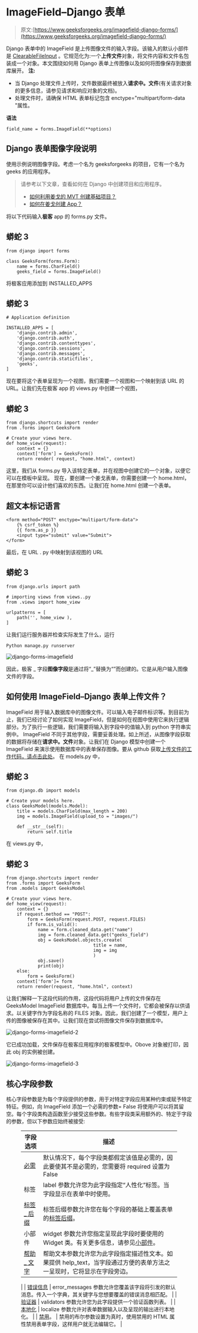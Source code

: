 # ImageField–Django 表单

> 原文:[https://www.geeksforgeeks.org/imagefield-django-forms/](https://www.geeksforgeeks.org/imagefield-django-forms/)

Django 表单中的 ImageField 是上传图像文件的输入字段。该输入的默认小部件是 [ClearableFileInput](https://docs.djangoproject.com/en/2.2/ref/forms/widgets/#django.forms.ClearableFileInput) 。它规范化为:一个**上传文件**对象，将文件内容和文件名包装成一个对象。本文围绕如何用 Django 表单上传图像以及如何将图像保存到数据库展开。
**注:**

*   当 Django 处理文件上传时，文件数据最终被放入**请求中。文件**(有关请求对象的更多信息，请参见请求和响应对象的文档)。
*   处理文件时，请确保 HTML 表单标记包含 enctype="multipart/form-data "属性。

**语法**

```
field_name = forms.ImageField(**options)
```

## Django 表单图像字段说明

使用示例说明图像字段。考虑一个名为 geeksforgeeks 的项目，它有一个名为 geeks 的应用程序。

> 请参考以下文章，查看如何在 Django 中创建项目和应用程序。
> 
> *   [如何利用姜戈的 MVT 创建基础项目？](https://www.geeksforgeeks.org/how-to-create-a-basic-project-using-mvt-in-django/)
> *   [如何在姜戈创建 App？](https://www.geeksforgeeks.org/how-to-create-an-app-in-django/)

将以下代码输入**极客** app 的 forms.py 文件。

## 蟒蛇 3

```
from django import forms

class GeeksForm(forms.Form):
    name = forms.CharField()
    geeks_field = forms.ImageField()
```

将极客应用添加到 INSTALLED_APPS

## 蟒蛇 3

```
# Application definition

INSTALLED_APPS = [
    'django.contrib.admin',
    'django.contrib.auth',
    'django.contrib.contenttypes',
    'django.contrib.sessions',
    'django.contrib.messages',
    'django.contrib.staticfiles',
    'geeks',
]
```

现在要将这个表单呈现为一个视图，我们需要一个视图和一个映射到该 URL 的 URL。让我们先在极客 app 的 views.py 中创建一个视图，

## 蟒蛇 3

```
from django.shortcuts import render
from .forms import GeeksForm

# Create your views here.
def home_view(request):
    context = {}
    context['form'] = GeeksForm()
    return render( request, "home.html", context)
```

这里，我们从 forms.py 导入该特定表单，并在视图中创建它的一个对象，以便它可以在模板中呈现。
现在，要创建一个姜戈表单，你需要创建一个 home.html，在那里你可以设计他们喜欢的东西。让我们在 home.html 创建一个表单。

## 超文本标记语言

```
<form method="POST" enctype="multipart/form-data">
    {% csrf_token %}
    {{ form.as_p }}
    <input type="submit" value="Submit">
</form>
```

最后，在 URL . py
中映射到该视图的 URL

## 蟒蛇 3

```
from django.urls import path

# importing views from views..py
from .views import home_view

urlpatterns = [
    path('', home_view ),
]
```

让我们运行服务器并检查实际发生了什么，运行

```
Python manage.py runserver
```

![django-forms-imagefield](img/e266d9c77e56630fea851faa68ba406d.png)

因此，极客 _ 字段**图像字段**是通过将“_”替换为“”而创建的。它是从用户输入图像文件的字段。

## 如何使用 ImageField–Django 表单上传文件？

ImageField 用于输入数据库中的图像文件。可以输入电子邮件标识等。到目前为止，我们已经讨论了如何实现 ImageField，但是如何在视图中使用它来执行逻辑部分。为了执行一些逻辑，我们需要将输入到字段中的值输入到 python 字符串实例中。
ImageField 不同于其他字段，需要妥善处理。如上所述，从图像字段获取的数据将存储在**请求中。文件**对象。让我们在 Django 模型中创建一个 ImageField 来演示使用数据库中的表单保存图像。要从 github 获取[上传文件的工作代码，请点击此处](https://github.com/naveenkrnl/geeksforgeeks/tree/a09aa57e3ffa26c0073bd509aa78f71214dba9df)。
在 models.py 中，

## 蟒蛇 3

```
from django.db import models

# Create your models here.
class GeeksModel(models.Model):
    title = models.CharField(max_length = 200)
    img = models.ImageField(upload_to = "images/")

    def __str__(self):
        return self.title
```

在 views.py 中，

## 蟒蛇 3

```
from django.shortcuts import render
from .forms import GeeksForm
from .models import GeeksModel

# Create your views here.
def home_view(request):
    context = {}
    if request.method == "POST":
        form = GeeksForm(request.POST, request.FILES)
        if form.is_valid():
            name = form.cleaned_data.get("name")
            img = form.cleaned_data.get("geeks_field")
            obj = GeeksModel.objects.create(
                                 title = name,
                                 img = img
                                 )
            obj.save()
            print(obj)
    else:
        form = GeeksForm()
    context['form']= form
    return render(request, "home.html", context)
```

让我们解释一下这段代码的作用，这段代码将用户上传的文件保存在 GeeksModel ImageField 数据库中。每当上传一个文件时，它都会被保存以供请求。以关键字作为字段名称的 FILES 对象。因此，我们创建了一个模型，用户上传的图像被保存在其中。让我们现在尝试将图像文件保存到数据库中。

![django-forms-imagefield-2](img/4cd39ac3bdd0a77f138e8af6fb8ce184.png)

它已成功加载，文件保存在极客应用程序的极客模型中。Obove 对象被打印，因此 obj 的实例被创建。

![django-forms-imagefield-3](img/af5855a0ae1c9f5892165161e93a9af3.png)

## 核心字段参数

核心字段参数是为每个字段提供的参数，用于对特定字段应用某种约束或赋予特定特征。例如，向 ImageField 添加一个必需的参数= False 将使用户可以将其留空。每个字段类构造函数至少接受这些参数。有些字段类采用额外的、特定于字段的参数，但以下参数应始终被接受:

<figure class="table">

| 字段选项 | 描述 |
| --- | --- |
| [必需](https://www.geeksforgeeks.org/required-django-form-field-validation/) | 默认情况下，每个字段类都假定该值是必需的，因此要使其不是必需的，您需要将 required 设置为 False |
| 标签 | label 参数允许您为此字段指定“人性化”标签。当字段显示在表单中时使用。 |
| [标签 _ 后缀](https://www.geeksforgeeks.org/label-django-form-field-validation/) | 标签后缀参数允许您在每个字段的基础上覆盖表单的[标签后缀](https://docs.djangoproject.com/en/2.2/ref/forms/fields/#label-suffix)。 |
| 小部件 | widget 参数允许您指定呈现此字段时要使用的 Widget 类。有关更多信息，请参见[小部件](https://docs.djangoproject.com/en/2.2/ref/forms/widgets/)。 |
| [帮助 _ 文字](https://www.geeksforgeeks.org/help_text-django-form-field-validation/) | 帮助文本参数允许您为此字段指定描述性文本。如果提供 help_text，当字段通过方便的表单方法之一呈现时，它将显示在字段旁边。
 |
| [错误信息](https://www.geeksforgeeks.org/error_messages-django-form-field-validation/) | error_messages 参数允许您覆盖该字段将引发的默认消息。传入一个字典，其关键字与您想要覆盖的错误消息相匹配。 |
| [验证器](https://www.geeksforgeeks.org/django-form-field-custom-widgets/) | validators 参数允许您为此字段提供一个验证函数列表。
 |
| [本地化](http://localize) | localize 参数允许对表单数据输入以及呈现的输出进行本地化。 |
| [禁用](https://www.geeksforgeeks.org/disabled-django-form-field-validation/)。 | 禁用的布尔参数设置为真时，使用禁用的 HTML 属性禁用表单字段，这样用户就无法编辑它。
 |

</figure>